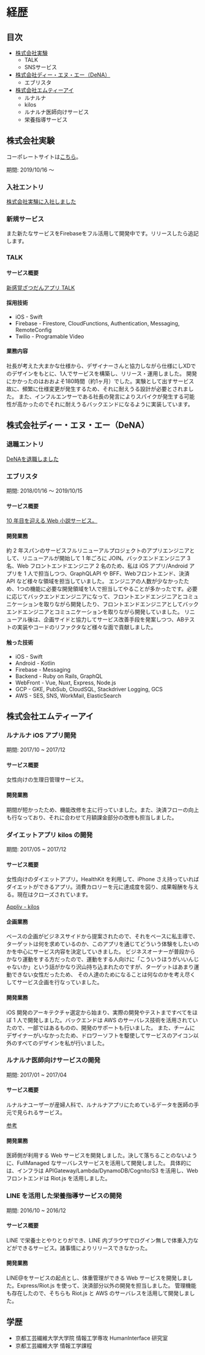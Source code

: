 # 経歴

## 目次
- [株式会社実験](https://github.com/mogaming217/resume/tree/master/career#%E6%A0%AA%E5%BC%8F%E4%BC%9A%E7%A4%BE%E5%AE%9F%E9%A8%93)
  - TALK
  - SNSサービス
- [株式会社ディー・エヌ・エー（DeNA）](https://github.com/mogaming217/resume/tree/master/career#%E6%A0%AA%E5%BC%8F%E4%BC%9A%E7%A4%BE%E3%83%87%E3%82%A3%E3%83%BC%E3%82%A8%E3%83%8C%E3%82%A8%E3%83%BCdena)
  - エブリスタ
- [株式会社エムティーアイ](https://github.com/mogaming217/resume/tree/master/career#%E6%A0%AA%E5%BC%8F%E4%BC%9A%E7%A4%BE%E3%82%A8%E3%83%A0%E3%83%86%E3%82%A3%E3%83%BC%E3%82%A2%E3%82%A4)
  - ルナルナ
  - kilos
  - ルナルナ医師向けサービス
  - 栄養指導サービス

## 株式会社実験

コーポレートサイトは[こちら](https://jikken.co.jp/)。

期間: 2019/10/16 〜

### 入社エントリ

[株式会社実験に入社しました](https://note.mu/seiyamo/n/n24ca04900d52)

### 新規サービス
また新たなサービスをFirebaseをフル活用して開発中です。リリースしたら追記します。

### TALK

#### サービス概要

[新感覚ざつだんアプリ TALK](https://talk.online/)

#### 採用技術

- iOS - Swift
- Firebase - Firestore, CloudFunctions, Authentication, Messaging, RemoteConfig
- Twilio - Programable Video

#### 業務内容

社長が考えた大まかな仕様から、デザイナーさんと協力しながら仕様にしXDでのデザインをもとに、1人でサービスを構築し、リリース・運用しました。
開発にかかったのはおおよそ180時間（約1ヶ月）でした。実験として出すサービス故に、頻繁に仕様変更が発生するため、それに耐えうる設計が必要とされました。
また、インフルエンサーである社長の発言によりスパイクが発生する可能性が高かったのでそれに耐えうるバックエンドになるように実装しています。

## 株式会社ディー・エヌ・エー（DeNA）

### 退職エントリ

[DeNAを退職しました](https://note.mu/seiyamo/n/n71e2de7bf001)

### エブリスタ

期間: 2018/01/16 〜 2019/10/15


#### サービス概要

[10 年目を迎える Web 小説サービス。](https://estar.jp/)

#### 開発業務

約 2 年スパンのサービスフルリニューアルプロジェクトのアプリエンジニアとして、リニューアルが開始して 1 年ごろに JOIN。バックエンドエンジニア 3 名、Web フロントエンドエンジニア 2 名のため、私は iOS アプリ/Android アプリを 1 人で担当しつつ、GraphQLAPI や BFF、Webフロントエンド、決済 API など様々な領域を担当していました。
エンジニアの人数が少なかったため、1つの機能に必要な開発領域を1人で担当してやることが多かったです。必要に応じてバックエンドエンジニアになって、フロントエンドエンジニアとコミュニケーションを取りながら開発したり、フロントエンドエンジニアとしてバックエンドエンジニアとコミュニケーションを取りながら開発していました。
リニューアル後は、企画サイドと協力してサービス改善手段を発案しつつ、ABテストの実装やコードのリファクタなど様々な面で貢献しました。

#### 触った技術

- iOS - Swift
- Android - Kotlin
- Firebase - Messaging
- Backend - Ruby on Rails, GraphQL
- WebFront - Vue, Nuxt, Express, Node.js
- GCP - GKE, PubSub, CloudSQL, Stackdriver Logging, GCS
- AWS - SES, SNS, WorkMail, ElasticSearch

## 株式会社エムティーアイ

### ルナルナ iOS アプリ開発

期間: 2017/10 ~ 2017/12

#### サービス概要

女性向けの生理日管理サービス。

#### 開発業務

期間が短かったため、機能改修を主に行っていました。また、決済フローの向上も行なっており、それに合わせて月額課金部分の改修も担当しました。

### ダイエットアプリ kilos の開発

期間: 2017/05 ~ 2017/12

#### サービス概要

女性向けのダイエットアプリ。HealthKit を利用して、iPhone さえ持っていればダイエットができるアプリ。消費カロリーを元に達成度を図り、成果報酬を与える。現在はクローズされています。

[Appliv - kilos](https://app-liv.jp/1274318794/)

#### 企画業務

ベースの企画がビジネスサイドから提案されたので、それをベースに私主導で、ターゲットは何を求めているのか、このアプリを通じてどういう体験をしたいのかを中心にサービス内容を決定していきました。
ビジネスオーナーが普段からかなり運動をする方だったので、運動をする人向けに「こういうほうがいいんじゃないか」という話がかなり沢山持ち込まれたのですが、ターゲットはあまり運動できない女性だったため、
その人達のためになることは何なのかを考え尽くしてサービス企画を行なっていました。

#### 開発業務

iOS 開発のアーキテクチャ選定から始まり、実際の開発やテストまですべてをほぼ 1 人で開発しました。バックエンドは AWS のサーバレス技術を活用されていたので、一部ではあるものの、開発のサポートも行いました。
また、チームにデザイナーがいなかったため、ドロワーソフトを駆使してサービスのアイコン以外のすべてのデザインを私が行いました。

### ルナルナ医師向けサービスの開発

期間: 2017/01 ~ 2017/04

#### サービス概要

ルナルナユーザーが産婦人科で、ルナルナアプリにためているデータを医師の手元で見られるサービス。

[参考](https://pc.lnln.jp/pages/lnln_doctor.html)

#### 開発業務

医師側が利用する Web サービスを開発しました。決して落ちることのないように、FullManaged なサーバレスサービスを活用して開発しました。
具体的には、インフラは APIGateway/Lambda/DynamoDB/Cognito/S3 を活用し、Web フロントエンドは Riot.js を活用しました。

### LINE を活用した栄養指導サービスの開発

期間: 2016/10 ~ 2016/12

#### サービス概要

LINE で栄養士とやりとりができ、LINE 内ブラウザでログイン無しで体重入力などができるサービス。諸事情によりリリースできなかった。

#### 開発業務

LINE@をサービスの起点とし、体重管理ができる Web サービスを開発しました。Express/Riot.js を使って、決済部分以外の開発を担当しました。
管理機能も存在したので、そちらも Riot.js と AWS のサーバレスを活用して開発しました。

## 学歴

- 京都工芸繊維大学大学院 情報工学専攻 HumanInterface 研究室
- 京都工芸繊維大学 情報工学課程

